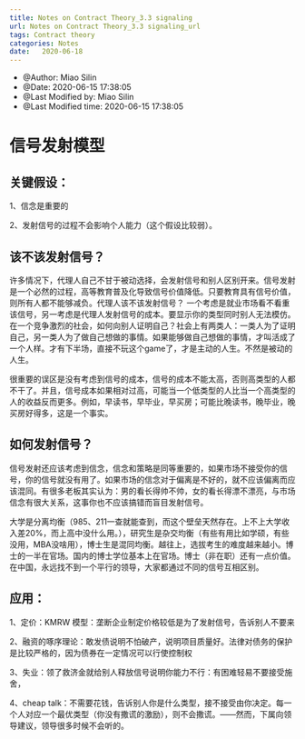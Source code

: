 ```yaml
---
title: Notes on Contract Theory_3.3 signaling
url: Notes on Contract Theory_3.3 signaling_url
tags: Contract theory
categories: Notes
date:   2020-06-18
---
```





 * @Author: Miao Silin 
 * @Date: 2020-06-15 17:38:05 
 * @Last Modified by:   Miao Silin 
 * @Last Modified time: 2020-06-15 17:38:05 

# 信号发射模型

## 关键假设：  

1、信念是重要的   

2、发射信号的过程不会影响个人能力（这个假设比较弱）。

## 该不该发射信号？

许多情况下，代理人自己不甘于被动选择，会发射信号和别人区别开来。信号发射是一个必然的过程，高等教育普及化导致信号价值降低。只要教育具有信号价值，则所有人都不能够减负。代理人该不该发射信号？ 一个考虑是就业市场看不看重该信号，另一考虑是代理人发射信号的成本。要显示你的类型同时别人无法模仿。在一个竞争激烈的社会，如何向别人证明自己？社会上有两类人：一类人为了证明自己，另一类人为了做自己想做的事情。如果能够做自己想做的事情，才叫活成了一个人样。才有下半场，直接不玩这个game了，才是主动的人生。不然是被动的人生。

很重要的误区是没有考虑到信号的成本，信号的成本不能太高，否则高类型的人都不干了。并且，信号成本如果相对过高，可能当一个低类型的人比当一个高类型的人的收益反而更多。例如，早读书，早毕业，早买房；可能比晚读书，晚毕业，晚买房好得多，这是一个事实。

## 如何发射信号？

信号发射还应该考虑到信念，信念和策略是同等重要的，如果市场不接受你的信号，你的信号就没有用了。如果市场的信念对于偏离是不好的，就不应该偏离而应该混同。有很多老板其实认为：男的看长得帅不帅，女的看长得漂不漂亮，与市场信念有很大关系，这事你也不应该搞错而盲目发射信号。

大学是分离均衡（985、211一查就能查到，而这个壁垒天然存在。上不上大学收入差20%，而上高中没什么用。），研究生是杂交均衡（有些有用比如学硕，有些没用，MBA没啥用），博士生是混同均衡。越往上，选拔考生的难度越来越小。博士的一半在官场。国内的博士学位基本上在官场。博士（非在职）还有一点价值。在中国，永远找不到一个平行的领导，大家都通过不同的信号互相区别。

## 应用：

1、定价：KMRW 模型：垄断企业制定价格较低是为了发射信号，告诉别人不要来

2、融资的啄序理论：敢发债说明不怕破产，说明项目质量好。法律对债务的保护是比较严格的，因为债券在一定情况可以行使控制权

3、失业：领了救济金就给别人释放信号说明你能力不行：有困难轻易不要接受施舍，

4、cheap talk：不需要花钱，告诉别人你是什么类型，接不接受由你决定。每一个人对应一个最优类型（你没有撒谎的激励），则不会撒谎。——然而，下属向领导建议，领导很多时候不会听的。
